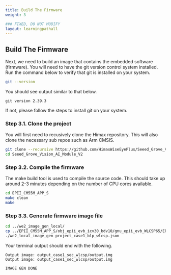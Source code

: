 ```yaml
---
title: Build The Firmware
weight: 3

### FIXED, DO NOT MODIFY
layout: learningpathall
---
```


## Build The Firmware

Next, we need to build an image that contains the embedded software (firmware). You will need to have the git version control system installed. Run the command below to verify that git is installed on your system.

```bash
git --version
```

You should see output similar to that below.

```output
git version 2.39.3
```

If not, please follow the steps to install git on your system.

### Step 3.1. Clone the project

You will first need to recusively clone the Himax repository. This will also clone the necessary sub repos such as Arm CMSIS. 

```bash
git clone --recursive https://github.com/HimaxWiseEyePlus/Seeed_Grove_Vision_AI_Module_V2.git
cd Seeed_Grove_Vision_AI_Module_V2
```

### Step 3.2. Compile the firmware

The make build tool is used to compile the source code. This should take up around 2-3 minutes depending on the number of CPU cores available.

```bash
cd EPII_CM55M_APP_S
make clean
make
```


### Step 3.3. Generate firmware image file

```bash
cd ../we2_image_gen_local/
cp ../EPII_CM55M_APP_S/obj_epii_evb_icv30_bdv10/gnu_epii_evb_WLCSP65/EPII_CM55M_gnu_epii_evb_WLCSP65_s.elf input_case1_secboot/
./we2_local_image_gen project_case1_blp_wlcsp.json
```

Your terminal output should end with the following.

```output
Output image: output_case1_sec_wlcsp/output.img
Output image: output_case1_sec_wlcsp/output.img

IMAGE GEN DONE
```
